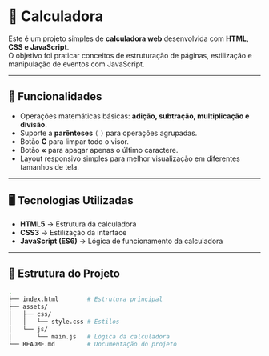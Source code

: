 # 🧮 Calculadora

Este é um projeto simples de **calculadora web** desenvolvida com **HTML, CSS e JavaScript**.  
O objetivo foi praticar conceitos de estruturação de páginas, estilização e manipulação de eventos com JavaScript.

---

## 🚀 Funcionalidades

- Operações matemáticas básicas: **adição, subtração, multiplicação e divisão**.  
- Suporte a **parênteses** `(` `)` para operações agrupadas.  
- Botão **C** para limpar todo o visor.  
- Botão **«** para apagar apenas o último caractere.  
- Layout responsivo simples para melhor visualização em diferentes tamanhos de tela.

---

## 🖥️ Tecnologias Utilizadas

- **HTML5** → Estrutura da calculadora  
- **CSS3** → Estilização da interface  
- **JavaScript (ES6)** → Lógica de funcionamento da calculadora

---

## 📂 Estrutura do Projeto

```bash
.
├── index.html        # Estrutura principal
├── assets/
│   ├── css/
│   │   └── style.css # Estilos
│   └── js/
│       └── main.js   # Lógica da calculadora
└── README.md         # Documentação do projeto
